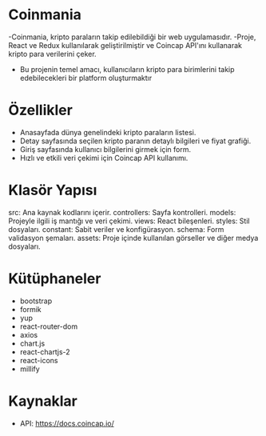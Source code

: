 # Coinmania
-Coinmania, kripto paraların takip edilebildiği bir web uygulamasıdır. 
-Proje, React ve Redux kullanılarak geliştirilmiştir ve Coincap API'ını kullanarak kripto para verilerini çeker.
- Bu projenin temel amacı, kullanıcıların kripto para birimlerini takip edebilecekleri bir platform oluşturmaktır

# Özellikler
- Anasayfada dünya genelindeki kripto paraların listesi.
- Detay sayfasında seçilen kripto paranın detaylı bilgileri ve fiyat grafiği.
- Giriş sayfasında kullanıcı bilgilerini girmek için form.
- Hızlı ve etkili veri çekimi için Coincap API kullanımı.

# Klasör Yapısı
src: Ana kaynak kodlarını içerir.
controllers: Sayfa kontrolleri.
models: Projeyle ilgili iş mantığı ve veri çekimi.
views: React bileşenleri.
styles: Stil dosyaları.
constant: Sabit veriler ve konfigürasyon.
schema: Form validasyon şemaları.
assets: Proje içinde kullanılan görseller ve diğer medya dosyaları.

# Kütüphaneler

- bootstrap
- formik
- yup
- react-router-dom
- axios
- chart.js
- react-chartjs-2
- react-icons
- millify

# Kaynaklar

- API: https://docs.coincap.io/
